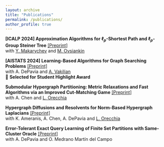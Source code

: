```yaml
---
layout: archive
title: "Publications"
permalink: /publications/
author_profile: true
---
```




**[ICALP 2024] Approximation Algorithms for $\ell_p$-Shortest Path and $\ell_p$-Group Steiner Tree** [[Preprint]](http://arxiv.org/abs/2404.17669)<br> 
with [Y. Makarychev](https://home.ttic.edu/~yury) and [M. Ovsiankin](https://maxov.org)


**[AISTATS 2024] Learning-Based Algorithms for Graph Searching Problems** [[Preprint]](https://arxiv.org/abs/2402.17736)<br>
with A. DePavia and [A. Vakilian](https://www.mit.edu/~vakilian)<br>
🥇 **Selected for Student Highlight Award**


**Submodular Hypergraph Partitioning: Metric Relaxations and Fast Algorithms via an Improved Cut-Matching Game** [[Preprint]](https://arxiv.org/abs/2301.08920)<br>
with A. Chen and [L. Orecchia](https://orecchia.net)

**Hypergraph Diffusions and Resolvents for Norm-Based Hypergraph Laplacians** [[Preprint]](https://arxiv.org/abs/2307.11042)<br>
with K. Ameranis, A. Chen, A. DePavia and [L. Orecchia](https://orecchia.net/)

**Error-Tolerant Exact Query Learning of Finite Set Partitions with Same-Cluster Oracle** [[Preprint]](https://arxiv.org/abs/2305.13402) <br>
with A. DePavia and O. Medrano Martín del Campo